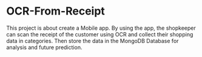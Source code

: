 # OCR-From-Receipt
This project is about create a Mobile app. By using the app, the shopkeeper can scan the receipt of the customer using OCR and collect their shopping data in categories. Then store the data in the MongoDB Database for analysis and future prediction.
